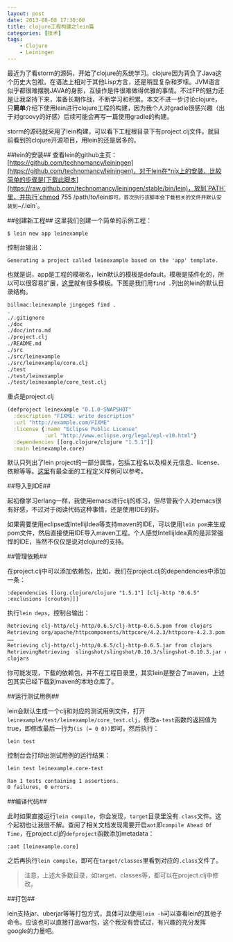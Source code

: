 ```yaml
---
layout: post
date: 2013-08-08 17:30:00
title: clojure工程构建之lein篇
categories: [技术]
tags: 
	- Clojure
	- Leiningen
---
```


最近为了看storm的源码，开始了clojure的系统学习。clojure因为背负了Java这个历史大包袱，在语法上相对于其他Lisp方言，还是稍显复杂和罗嗦。JVM语言似乎都很难摆脱JAVA的身影，互操作是件很难做得优雅的事情。不过FP的魅力还是让我坚持下来，准备长期作战，不断学习和积累。本文不进一步讨论clojure，只**简单**介绍下使用lein进行clojure工程的构建，因为我个人对gradle很感兴趣（出于对groovy的好感）后续可能会再写一篇使用gradle的构建。

storm的源码就采用了lein构建，可以看下工程根目录下有project.clj文件。就目前看到的clojure开源项目，用lein的还是居多的。

##lein的安装##
查看lein的github主页：[https://github.com/technomancy/leiningen](https://github.com/technomancy/leiningen)，对于lein在*nix上的安装，比较简单的步骤是[下载此脚本](https://raw.github.com/technomancy/leiningen/stable/bin/lein)，放到`PATH`里，并执行`chmod 755 /path/to/lein`即可。首次执行该脚本会下载相关的文件并默认安装到`~/.lein`。

##创建新工程##
这里我们创建一个简单的示例工程：

`$ lein new app leinexample`

控制台输出：

`Generating a project called leinexample based on the 'app' template.`

也就是说，app是工程的模板名，lein默认的模板是default。模板是插件化的，所以可以很容易扩展，[这里](https://clojars.org/search?q=lein-template)就有很多模板。下图是我们用`find .`列出的lein的默认目录结构。

```bash
billmac:leinexample jingege$ find .
.
./.gitignore
./doc
./doc/intro.md
./project.clj
./README.md
./src
./src/leinexample
./src/leinexample/core.clj
./test
./test/leinexample
./test/leinexample/core_test.clj
```

重点是project.clj

```clojure
(defproject leinexample "0.1.0-SNAPSHOT"
  :description "FIXME: write description"
  :url "http://example.com/FIXME"
  :license {:name "Eclipse Public License"
            :url "http://www.eclipse.org/legal/epl-v10.html"}
  :dependencies [[org.clojure/clojure "1.5.1"]]
  :main leinexample.core)
```

默认只列出了lein project的一部分属性，包括工程名以及相关元信息、license、依赖等等。[这里](https://github.com/technomancy/leiningen/blob/stable/sample.project.clj)有最全面的工程定义样例可以参考。

##导入到IDE##

起初像学习erlang一样，我使用emacs进行clj的练习，但尽管我个人对emacs很有好感，不过对于阅读代码这种事情，还是使用IDE的好。

如果需要使用eclipse或IntellijIdea等支持maven的IDE，可以使用`lein pom`来生成pom文件，然后直接使用IDE导入maven工程。个人感觉IntellijIdea真的是非常强悍的IDE，当然不仅仅是说对clojure的支持。

##管理依赖##

在project.clj中可以添加依赖包，比如，我们在project.clj的dependencies中添加一条：

`:dependencies [[org.clojure/clojure "1.5.1"] [clj-http "0.6.5" :exclusions [crouton]]]`

执行`lein deps`，控制台输出：

```bash
Retrieving clj-http/clj-http/0.6.5/clj-http-0.6.5.pom from clojars
Retrieving org/apache/httpcomponents/httpcore/4.2.3/httpcore-4.2.3.pom from central
……
Retrieving clj-http/clj-http/0.6.5/clj-http-0.6.5.jar from clojars
RetrievingRetrieving  slingshot/slingshot/0.10.3/slingshot-0.10.3.jar cheshire/cheshire/5.0.2/cheshire-5.0.2.jarfrom  from clojars
clojars
```

你可能发现，下载的依赖包，并不在工程目录里，其实lein是整合了maven，上述包其实已经下载到maven的本地仓库了。

##运行测试用例##

lein会默认生成一个clj和对应的测试用例文件，打开`leinexample/test/leinexample/core_test.clj`，修改`a-test`函数的返回值为true，即修改最后一行为`(is (= 0 0))`即可。然后执行：

`lein test`

控制台会打印出测试用例的运行结果：

```bash
lein test leinexample.core-test

Ran 1 tests containing 1 assertions.
0 failures, 0 errors.
```

##编译代码##

此时如果直接运行`lein compile`，你会发现，`target`目录里没有`.class`文件。这个起初也让我很不解。查阅了相关文档发现需要开启`aot`即`compile Ahead Of Time`，在project.clj的`defproject`函数添加metadata：

`:aot [leinexample.core]`

之后再执行`lein compile`，即可在`target/classes`里看到对应的`.class`文件了。

>注意，上述大多数目录，如target、classes等，都可以在project.clj中修改。

##打包##

lein支持jar、uberjar等等打包方式，具体可以使用`lein -h`可以查看lein的其他子命令。应该也可以直接打出war包，这个我没有尝试过，有兴趣的充分发挥google的力量吧。